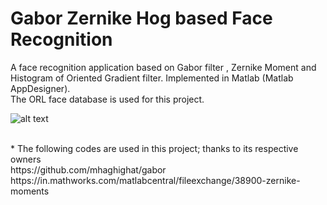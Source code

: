 # Gabor Zernike Hog based Face Recognition
A face recognition application based on Gabor filter , Zernike Moment and Histogram of Oriented Gradient filter. Implemented in Matlab (Matlab AppDesigner).
<br />
The ORL face database is used for this project.
<br/>

![alt text](https://raw.githubusercontent.com/shaheershukur/gaborZernikeHogFaceRecognition/master/face_rec_screenshot.JPG)

<br />
* The following codes are used in this project; thanks to its respective owners

<br />
https://github.com/mhaghighat/gabor
<br />
https://in.mathworks.com/matlabcentral/fileexchange/38900-zernike-moments
